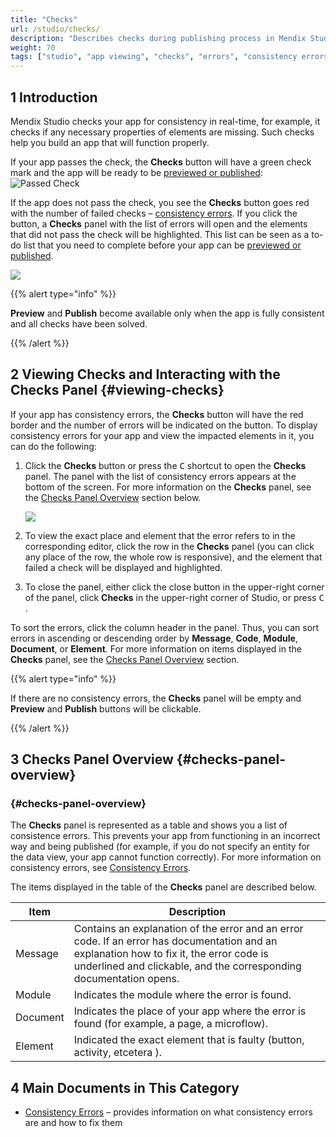 ```yaml
---
title: "Checks"
url: /studio/checks/
description: "Describes checks during publishing process in Mendix Studio."
weight: 70
tags: ["studio", "app viewing", "checks", "errors", "consistency errors"]
---
```


## 1 Introduction 

Mendix Studio checks your app for consistency in real-time, for example, it checks if any necessary properties of elements are missing. Such checks help you build an app that will function properly. 

If your app passes the check, the **Checks** button will have a green check mark and the app will be ready to be [previewed or published](publishing-app):
![Passed Check](attachments/checks/passed-check.jpg)

If the app does not pass the check, you see the **Checks** button goes red with the number of failed checks – [consistency errors](consistency-errors). If you click the button, a **Checks** panel with the list of errors will open and the elements that did not pass the check will be highlighted. This list can be seen as a to-do list that you need to complete before your app can be [previewed or published](publishing-app).

![](attachments/checks/checks-button.png)

{{% alert type="info" %}}

**Preview** and **Publish** become available only when the app is fully consistent and all checks have been solved.

{{% /alert %}}

## 2 Viewing Checks and Interacting with the Checks Panel {#viewing-checks}

If your app has consistency errors, the **Checks** button will have the red border and the number of errors will be indicated on the button. To display consistency errors for your app and view the impacted elements in it, you can do the following:

1. Click the **Checks** button or press the <kbd>C</kbd> shortcut to open the **Checks** panel.
    The panel with the list of consistency errors appears at the bottom of the screen. For more information on the **Checks** panel, see the [Checks Panel Overview](#checks-panel-overview) section below.

    ![](attachments/checks/checks-panel.png)

4. To view the exact place and element that the error refers to in the corresponding editor, click the row in the **Checks** panel (you can click any place of the row, the whole row is responsive), and the element that failed a check will be displayed and highlighted.

5. To close the panel, either click the close button in the upper-right corner of the panel, click **Checks** in the upper-right corner of Studio, or press <kbd>C</kbd> . 

To sort the errors, click the column header in the panel. Thus, you can sort errors in ascending or descending order by **Message**, **Code**, **Module**, **Document**, or **Element**. For more information on items displayed in the **Checks** panel, see the [Checks Panel Overview](#checks-panel-overview) section. 

{{% alert type="info" %}}

If there are no consistency errors, the **Checks** panel will be empty and **Preview** and **Publish** buttons will be clickable. 

{{% /alert %}}

## 3 Checks Panel Overview {#checks-panel-overview}

### {#checks-panel-overview}

The **Checks** panel is represented as a table and shows you a list of consistence errors. This prevents your app from functioning in an incorrect way and being published (for example, if you do not specify an entity for the data view, your app cannot function correctly). For more information on consistency errors, see [Consistency Errors](consistency-errors). 

The items displayed in the table of the **Checks** panel are described below. 

| Item     | Description                                                  |
| -------- | ------------------------------------------------------------ |
| Message  | Contains an explanation of the error and an error code. If an error has documentation and an explanation how to fix it, the error code is underlined and clickable, and the corresponding documentation opens. |
| Module   | Indicates the module where the error is found.               |
| Document | Indicates the place of your app where the error is found (for example, a page, a microflow). |
| Element  | Indicated the exact element that is faulty (button, activity, etcetera ). |

## 4 Main Documents in This Category

* [Consistency Errors](consistency-errors) – provides information on what consistency errors are and how to fix them
